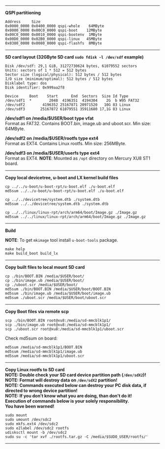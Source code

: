 
---  
**QSPI partitioning**  

```
Address     Size
0x0000_0000 0x0400_0000 qspi-whole    64MByte
0x0000_0000 0x00C0_0000 qspi-boot    12MByte
0x00C0_0000 0x0010_0000 qspi-bootenv  1MByte
0x00D0_0000 0x02B0_0000 qspi-linux   45MByte
0x0380_0000 0x0080_0000 qspi-flashfs  8MByte
```

---

**SD card layout (32GByte SD card `sudo fdisk -l /dev/sdf` example)**  
```
Disk /dev/sdf: 29,1 GiB, 31272730624 bytes, 61079552 sectors
Units: sectors of 1 * 512 = 512 bytes
Sector size (logical/physical): 512 bytes / 512 bytes
I/O size (minimum/optimal): 512 bytes / 512 bytes
Disklabel type: dos
Disk identifier: 0x999aa2f8

Device     Boot    Start      End  Sectors  Size Id Type
/dev/sdf1  *        2048  4196351  4194304    2G  b W95 FAT32
/dev/sdf2        4196352 25167871 20971520   10G 83 Linux
/dev/sdf3       25167872 61079551 35911680 17,1G 83 Linux
```

**/dev/sdf1 on /media/$USER/boot type vfat**  
Format as FAT32.
Contains BOOT.bin, image.ub and uboot.scr.
Min size: 64MByte.

**/dev/sdf2 on /media/$USER/rootfs type ext4**  
Format as EXT4.
Contains Linux rootfs.
Min size: 256MByte.

**/dev/sdf3 on /media/$USER/userfs type ext4**  
Format as EXT4.
**NOTE**: Mounted as `/opt` directory on Mercury XU8 ST1 board.

---

**Copy local devicetree, u-boot and LX kernel build files**
```
cp ../../u-boot/u-boot-rpt/u-boot.elf ./u-boot.elf
md5sum ../../u-boot/u-boot-rpt/u-boot.elf ./u-boot.elf

cp ../../devicetree/system.dtb ./system.dtb
md5sum ../../devicetree/system.dtb ./system.dtb

cp ../../linux/linux-rpt/arch/arm64/boot/Image.gz ./Image.gz
md5sum ../../linux/linux-rpt/arch/arm64/boot/Image.gz ./Image.gz
```

---

**Build**  

**NOTE**: To get `mkimage` tool install `u-boot-tools` package.

```
make help
make build_boot build_lx
```

---

**Copy built files to local mount SD card**  

```  
cp ./bin/BOOT.BIN /media/$USER/boot/
cp ./bin/image.ub /media/$USER/boot/
cp ./uboot.scr /media/$USER/boot/
md5sum ./bin/BOOT.BIN /media/$USER/boot/BOOT.BIN
md5sum ./bin/image.ub /media/$USER/boot/image.ub
md5sum ./uboot.scr /media/$USER/boot/uboot.scr
```

---

**Copy Boot files via remote scp**  
```
scp ./bin/BOOT.BIN root@xu8:/media/sd-mmcblk1p1/
scp ./bin/image.ub root@xu8:/media/sd-mmcblk1p1/
scp ./uboot.scr root@xu8:/media/sd-mmcblk1p1/uboot.scr
```

Check md5sum on board:  
```
md5sum /media/sd-mmcblk1p1/BOOT.BIN
md5sum /media/sd-mmcblk1p1/image.ub
md5sum /media/sd-mmcblk1p1/uboot.scr
```
---

**Copy Linux rootfs to SD card**  
**NOTE: Double check your SD card device partition path (```/dev/sdX2```)!**  
**NOTE: Format will destroy data on ```/dev/sdX2``` partition!**  
**NOTE: Commands executed below can destroy your PC disk data, if directed to wrong device partition!**  
**NOTE: If you don't know what you are doing, than don't do it!**  
**Execution of commands below is your solely responsibility.**  
**You have been warned!**

```
sudo mount
sudo umount /dev/sdc2
sudo mkfs.ext4 /dev/sdc2
sudo e2label /dev/sdc2 rootfs
udisksctl mount -b /dev/sdc2
sudo su -c 'tar xvf ./rootfs.tar.gz -C /media/$SUDO_USER/rootfs/'
```

---
